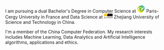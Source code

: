 I am pursuing a dual Bachelor's Degree in Computer Science at <img src='./images/CY logo_Circle.png' style='width: 1.8em;'> Paris-Cergy University in France and Data Science at <img src='./images/ZUST_Logo.png' style='width: 2em;'> Zhejiang University of Science and Technology in China.

I'm a member of the China Computer Federation. My research interests includes Machine Learning, Data Analytics and Artificial Intelligence algorithms, applications and ethics.